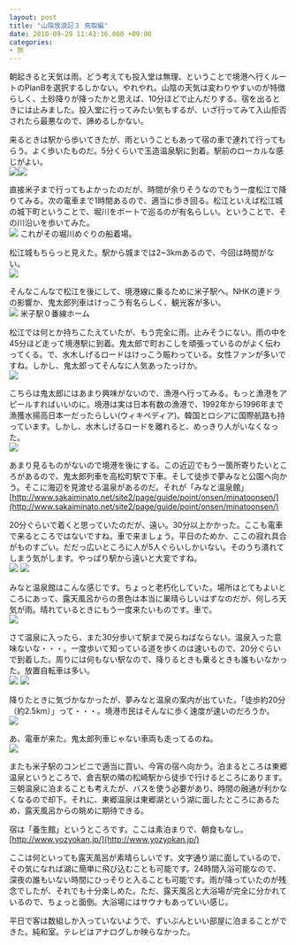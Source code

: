 ```yaml
---
layout: post
title: "山陰放浪記３ 鳥取編"
date: 2010-09-29 11:43:36.000 +09:00
categories:
- 旅
---
```


朝起きると天気は雨。どう考えても投入堂は無理、ということで境港へ行くルートのPlanBを選択するしかない。やれやれ。山陰の天気は変わりやすいのが特徴らしく、土砂降りが降ったかと思えば、10分ほどで止んだりする。宿を出るときには止みました。投入堂に行ってみたい気もするが、いざ行ってみて入山拒否されたら最悪なので、諦めるしかない。

 
来るときは駅から歩いてきたが、雨ということもあって宿の車で連れて行ってもらう。よく歩いたものだ。5分くらいで玉造温泉駅に到着。駅前のローカルな感じがよい。<br />
![]({{site.assets_url}}2010-09-29-cimg04682.jpg)![]({{site.assets_url}}2010-09-29-cimg04695b25d.jpg) 

  
直接米子まで行ってもよかったのだが、時間が余りそうなのでもう一度松江で降りてみる。次の電車まで1時間あるので、適当に歩き回る。松江といえば松江城の城下町ということで、堀川をボートで巡るのが有名らしい。ということで、その川沿いを歩いてみた。<br />
![]({{site.assets_url}}2010-09-29-cimg04775b25d.jpg) これがその堀川めぐりの船着場。

 
松江城もちらっと見えた。駅から城までは2~3kmあるので、今回は時間がない。<br />
![]({{site.assets_url}}2010-09-29-cimg04785b25d.jpg) 

 
そんなこんなで松江を後にして、境港線に乗るために米子駅へ。NHKの連ドラの影響か、鬼太郎列車はけっこう有名らしく、観光客が多い。<br />
![]({{site.assets_url}}2010-09-29-cimg04805b25d.jpg) 米子駅０番線ホーム

 
松江では何とか持ちこたえていたが、もう完全に雨。止みそうにない。雨の中を45分ほど走って境港駅に到着。鬼太郎で町おこしを頑張っているのがよく伝わってくる。で、水木しげるロードはけっこう賑わっている。女性ファンが多いですね。しかし、鬼太郎ってそんなに人気あったっけか。<br />
![]({{site.assets_url}}2010-09-29-cimg04845b25d.jpg) 

 
こちらは鬼太郎にはあまり興味がないので、漁港へ行ってみる。もっと漁港をアピールすればいいのに。境港は実は日本有数の漁港で、1992年から1996年まで漁獲水揚高日本一だったらしい(ウィキペディア)。韓国とロシアに国際航路も持っています。しかし、水木しげるロードを離れると、めっきり人がいなくなった。<br />
![]({{site.assets_url}}2010-09-29-cimg04825b25d.jpg) 

 
あまり見るものがないので境港を後にする。この近辺でもう一箇所寄りたいところがあるので、鬼太郎列車を高松町駅で下車。そして徒歩で夢みなと公園へ向かう。そこに海辺を見渡せる温泉があるのだ。それが「みなと温泉館」<br />
[http://www.sakaiminato.net/site2/page/guide/point/onsen/minatoonsen/](http://www.sakaiminato.net/site2/page/guide/point/onsen/minatoonsen/)

 
20分ぐらいで着くと思っていたのだが、遠い。30分以上かかった。ここも電車で来るところではないですね。車で来ましょう。平日のためか、ここの寂れ具合がものすごい。だだっ広いところに人が5人ぐらいしかいない。そのうち潰れてしまう気がします。やっぱり駅から遠いと大変ですね。<br />
![]({{site.assets_url}}2010-09-29-CIMG0494%5B2%5D.jpg) ![]({{site.assets_url}}2010-09-29-cimg04955b25d.jpg) 

 
みなと温泉館はこんな感じです。ちょっと老朽化していた。場所はとてもよいところにあって、露天風呂からの景色は本当に巣晴らしいはずなのだが、何しろ天気が雨。晴れているときにもう一度来たいものです。車で。<br />
![]({{site.assets_url}}2010-09-29-cimg04935b25d.jpg) 

   
さて温泉に入ったら、また30分歩いて駅まで戻らねばならない。温泉入った意味ないな・・・。一度歩いて知っている道を歩くのは速いもので、20分ぐらいで到着した。周りには何もない駅なので、降りるときも乗るときも誰もいなかった。放置自転車は多い。<br />
![]({{site.assets_url}}2010-09-29-cimg04895b25d.jpg) ![]({{site.assets_url}}2010-09-29-cimg05055b25d.jpg) 

 
降りたときに気づかなかったが、夢みなと温泉の案内が出ていた。「徒歩約20分（約2.5km）」って・・・。境港市民はそんなに歩く速度が速いのだろうか。<br />
![]({{site.assets_url}}2010-09-29-cimg05065b25d.jpg) 

   
あ、電車が来た。鬼太郎列車じゃない車両も走ってるのね。<br />
![]({{site.assets_url}}2010-09-29-cimg05075b25d.jpg) 

 
またも米子駅のコンビニで適当に買い、今宵の宿へ向かう。泊まるところは東郷温泉というところで、倉吉駅の隣の松崎駅から徒歩で行けるところにあります。三朝温泉に泊まることも考えたが、バスを使う必要があり、時間の融通が利かなくなるので却下。それに、東郷温泉は東郷湖という湖に面したところにあるため、露天風呂からの眺めに期待できる。

 
宿は「養生館」というところです。ここは素泊まりで、朝食もなし。<br />
[http://www.yozyokan.jp/](http://www.yozyokan.jp/)

 
ここは何といっても露天風呂が素晴らしいです。文字通り湖に面しているので、その気になれば湖に簡単に飛び込むことも可能です。24時間入浴可能なので、深夜の誰もいない時間にひっそりと入ることも可能です。雨が降っていたのが残念でしたが、それでも十分楽しめた。ただ、露天風呂と大浴場が完全に分かれているので、ちょっと面倒。大浴場にはサウナもあっていい感じ。

 
平日で客は数組しか入っていないようで、ずいぶんといい部屋に泊まることができた。純和室。テレビはアナログしか映らなかった。

  
